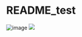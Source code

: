 # README_test

![image](https://user-images.githubusercontent.com/84174131/123571184-ada9fe80-d804-11eb-9f9c-e8a1b658687d.png)
![](https://www.python.org/)
